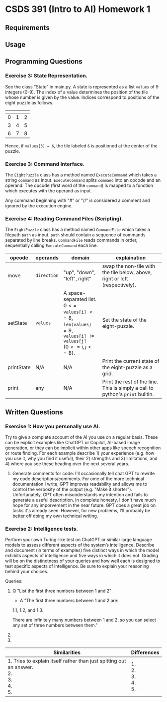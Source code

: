 
# CSDS 391 (Intro to AI) Homework 1

## Requirements

## Usage

## Programming Questions

### Exercise 3: State Representation.
See the class "State" in main.py. A state is represented as a list `values` of 9 integers (0-9). The index of a value determines the position of the tile whose number is given by the value. Indices correspond to positions of the eight puzzle as follows.

| <!-- -->    | <!-- -->   | <!-- -->    |
|---|---|---|
| 0 | 1 | 2 |
| 3 | 4 | 5 |
| 6 | 7 | 8 |

Hence, if `values[3] = 6`, the tile labeled `6` is positioned at the center of the puzzle.

### Exercise 3: Command Interface.
The `EightPuzzle` class has a method named `ExecuteCommand` which takes a string `command` as input. `ExecuteCommand` splits `command` into an opcode and an operand. The opcode (first word of the `command`) is mapped to a function which executes with the operand as input.

Any command beginning with "#" or "//" is considered a comment and ignored by the execution engine.

### Exercise 4: Reading Command Files (Scripting).
The `EightPuzzle` class has a method named `CommandFile` which takes a filepath `path` as input. `path` should contain a sequence of commands separated by line breaks. `CommandFile` reads commands in order, sequentially calling `ExecuteCommand` each line.
<span style="font-size:0.5em;">

| opcode | operands | domain | explaination |
|---|---|---|---|
| move | `direction` | "up", "down", "left", right" | swap the non-tile with the tile below, above, right or left (respectively). |
| setState | `values` | A space-separated list. <br> $0 <=$ `values[i]` $<= 8$, <br> `len(values)` $= 9$, <br>`values[i] != values[j]` <br> ($0 <= i, j <= 8$). | Set the state of the eight-puzzle. | scrambleState | `n` | An integer. `n >= 0`. | Perform `n` random moves on the eight-puzzle. |
| printState | N/A | N/A | Print the current state of the eight-puzzle as a grid. |
| print | any | N/A | Print the rest of the line. This is simply a call to python's `print` builtin. |
</span>

## Written Questions

### Exercise 1: How you personally use AI. 
Try to give a complete account of the AI you use on a regular basis. These can be explicit examples 
like ChatGPT or Copilot, AI-based image generation, or they can be implicit
within other apps like speech recognition or route finding. For each example describe 1) your experience (e.g.
how you use it, why you find it useful), their 2) strengths and 3) limitations, and 4) where you see these
heading over the next several years.

1. Generate comments for code: I'll occasionally tell chat GPT to rewrite my code descriptions/comments.  For ome of the more technical documentation I write, GPT improves readability and allows me to control the verbosity of the output (e.g. "Make it shorter"). Unfortunately, GPT often misunderstands my intention and fails to generate a useful description.  In complete honesty, I don't have much hope for any imporvement in the near future.  GPT does a great job on tasks it's already seen.  However, for new problems, I'll probably be better off doing my own technical writing.

### Exercise 2: Intelligence tests. 
Perform your own Turing-like test on ChatGPT or similar large language
models to assess different aspects of the system’s intelligence. Describe and document (in terms of examples)
five distinct ways in which the model exhibits aspects of intelligence and five ways in which it does not.
Grading will be on the distinctness of your queries and how well each is designed to test specific aspects of
intelligence. Be sure to explain your reasoning behind your choices.

Queries:

1. Q "List the first three numbers between 1 and 2"

   - A "The first three numbers between 1 and 2 are:

   1.1, 1.2, and 1.3.

   There are infinitely many numbers between 1 and 2, so you can select any set of three numbers between them."
  
3. 

4. 

| Similarities | Differences |
| --- | --- |
|1. Tries to explain itself rather than just spitting out an answer.<br> 2. <br>3. <br>4. <br>5. |1. <br>2. <br>3. <br>4. <br>5. |


